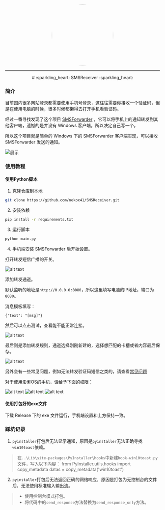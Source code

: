 <div align="center">
<img src="https://avatars.githubusercontent.com/u/35626312?v=4" width="200" height="200" style="border-radius:50%">
</div>

---

<div align="center">
# :sparkling_heart: SMSReceiver :sparkling_heart:
</div>

### 简介

目前国内很多网站登录都需要使用手机号登录，这往往需要你接收一个验证码，但是在使用电脑的时候，很多时候都懒得去打开手机看验证码。

经过一番寻找发现了这个项目 [SMSForwarder](https://github.com/pppscn/SmsForwarder) ，它可以将手机上的通知转发到其他客户端，遗憾的是并没有 Windows 客户端，所以决定自己写一个。

所以这个项目就是简单的 Windows 下的 SMSForwarder 客户端实现，可以接收 SMSForwarder 发送的通知。

![展示](image/example.png)

### 使用教程

#### 使用Python脚本

1. 克隆仓库到本地

```bash
git clone https://github.com/nekox41/SMSReceiver.git
```

2. 安装依赖

```bash
pip install -r requirements.txt
```

3. 运行脚本

```bash
python main.py
```

4. 手机端安装 SMSForwarder 后开始设置。

打开转发短信广播的开关。

![alt text](image/settings1.jpg)

添加转发通道。

默认监听的地址是`http://0.0.0.0:8080`，所以这里填写电脑的IP地址，端口为`8080`。

消息模板填写：

```text
{"text": "[msg]"}
```

然后可以点击测试，查看能不能正常连接。

![alt text](image/settings2.jpg)

最后则是添加转发规则，通道选择刚刚新建的，选择想匹配的卡槽或者内容最后保存。

![alt text](image/settings3.jpg)

另外会有一些常见问题，例如无法转发验证码短信之类的，请查看[常见问题]("https://github.com/pppscn/SmsForwarder/wiki/%E3%80%90%E5%BF%85%E8%AF%BB%E3%80%91%E5%B8%B8%E8%A7%81%E9%97%AE%E9%A2%98")

对于使用澎湃OS的手机，请给予下面的权限：

![alt text](image/image1.png)
![alt text](image/image2.png)
![alt text](image/image3.png)

#### 使用打包好的exe文件

下载 Release 下的 exe 文件运行，手机端设置和上方保持一致。

### 踩坑记录

1. `pyinstaller`打包后无法显示通知，原因是`pyinstaller`无法正确寻找`win10toast`依赖。

> 在`..\Lib\site-packages\PyInstaller\hooks`中新建`hook-win10toast.py`文件，写入以下内容：
> from PyInstaller.utils.hooks import copy_metadata
> datas = copy_metadata('win10toast')

2. `pyinstaller`打包后无法返回正确的网络响应，原因是打包为无控制台的文件后，无法使用标准输入输出流。

> - 使用控制台模式打包。
> - 将代码中的`send_response`方法替换为`send_response_only`方法。